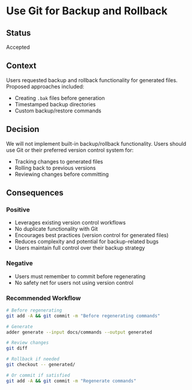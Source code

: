 # Use Git for Backup and Rollback

## Status

Accepted

## Context

Users requested backup and rollback functionality for generated files. Proposed approaches included:
- Creating `.bak` files before generation
- Timestamped backup directories
- Custom backup/restore commands

## Decision

We will not implement built-in backup/rollback functionality. Users should use Git or their preferred version control system for:
- Tracking changes to generated files
- Rolling back to previous versions
- Reviewing changes before committing

## Consequences

### Positive
- Leverages existing version control workflows
- No duplicate functionality with Git
- Encourages best practices (version control for generated files)
- Reduces complexity and potential for backup-related bugs
- Users maintain full control over their backup strategy

### Negative
- Users must remember to commit before regenerating
- No safety net for users not using version control

### Recommended Workflow

```bash
# Before regenerating
git add -A && git commit -m "Before regenerating commands"

# Generate
adder generate --input docs/commands --output generated

# Review changes
git diff

# Rollback if needed
git checkout -- generated/

# Or commit if satisfied
git add -A && git commit -m "Regenerate commands"
```